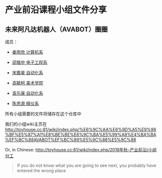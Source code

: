 # 产业前沿课程小组文件分享

## 未来阿凡达机器人（AVABOT）圈圈

成员：

- [姜雨欣 计算机系](http://toyhouse.cc:81/wiki/index.php/User:2017011420)

- [邱楷中 电子工程系](http://toyhouse.cc:81/wiki/index.php/User:2017011207)

- [宋嘉昊 自动化系](http://toyhouse.cc:81/wiki/index.php/User:2016011501)

- [高毓柯 美术学院](http://toyhouse.cc:81/wiki/index.php/User:2016013087)

- [袁乐康 自动化系](http://toyhouse.cc:81/wiki/index.php/User:2017011630)

- [陈思源 精仪系](http://toyhouse.cc:81/wiki/index.php/User:2016010692)

所有小组需要的文件将储存在这个仓库中

我们的小组wiki主页在 http://toyhouse.cc:81/wiki/index.php/%E6%9C%AA%E6%9D%A5%E9%98%BF%E5%87%A1%E8%BE%BE%E6%9C%BA%E5%99%A8%E4%BA%BA%EF%BC%88AVABOT%EF%BC%89%E5%9C%88%E5%9C%88

Or, in Chinese:
http://toyhouse.cc:81/wiki/index.php/2018年秋-产业前沿/小组分工

> If you do not know what you are going to see next, you probably have entered the wrong place
